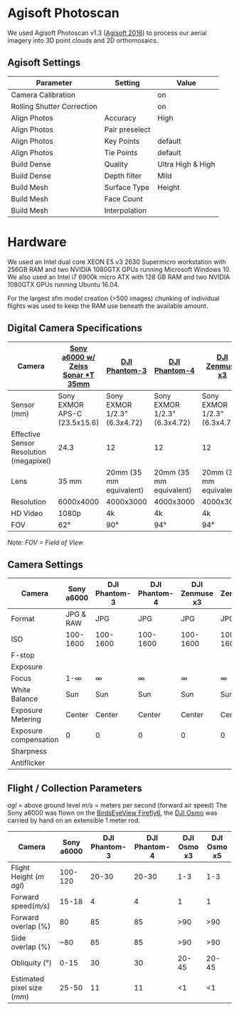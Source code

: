 # Agisoft Photoscan 

We used Agisoft Photoscan v1.3 ([Agisoft 2016](http://www.agisoft.com/)) to process our aerial
imagery into 3D point clouds and 2D orthomosaics.

## Agisoft Settings
|Parameter|Setting|Value|
|---------|-------|-----|
|Camera Calibration||on|
|Rolling Shutter Correction||on|
|Align Photos|Accuracy|High|
|Align Photos|Pair preselect| |
|Align Photos|Key Points|default|
|Align Photos|Tie Points|default|
|Build Dense|Quality|Ultra High & High|
|Build Dense|Depth filter|Mild|
|Build Mesh|Surface Type|Height|
|Build Mesh|Face Count||
|Build Mesh|Interpolation| |

# Hardware

We used an Intel dual core XEON E5 v3 2630 Supermicro workstation with 256GB RAM and 
two NVIDIA 1080GTX GPUs running Microsoft Windows 10.
We also used an Intel i7 6900k micro ATX with 128 GB RAM and two NVIDIA 1080GTX GPUs 
running Ubuntu 16.04.

For the largest sfm model creation (>500 images) chunking of individual flights was used to 
keep the RAM use beneath the available amount. 

## Digital Camera Specifications
|Camera|[Sony a6000 w/ Zeiss Sonar \*T 35mm](http://www.sony.com/electronics/interchangeable-lens-cameras/ilce-6000-body-kit)|[DJI Phantom-3](http://www.dji.com/phantom-3-pro/info)|[DJI Phantom-4](http://www.dji.com/phantom-4/info)|[DJI Zenmuse x3](http://www.dji.com/zenmuse-x3/info)|[DJI Zenmuse x5](http://www.dji.com/zenmuse-x5/info)|
|------|----------|------------|------------|-----------|-----------| 
|Sensor (mm)|Sony EXMOR APS-C (23.5x15.6)|Sony EXMOR 1/2.3" (6.3x4.72)|Sony EXMOR 1/2.3" (6.3x4.72)|Sony EXMOR 1/2.3" (6.3x4.72)|Panasonic Micro 4/3" (17.3x13)| 
|Effective Sensor Resolution (megapixel)|24.3|12|12|12|16|
|Lens|35 mm|20mm (35 mm equivalent)|20mm (35 mm equivalent)|20mm (35 mm equivalent)|30 mm|
|Resolution|6000x4000|4000x3000|4000x3000|4000x3000|4608x3456| 
|HD Video|1080p|4k|4k|4k|4k| 
|FOV|62°|90°|94°|94°|72°| 

*Note: FOV = Field of View* 

## Camera Settings
|Camera|Sony a6000|DJI Phantom-3|DJI Phantom-4|DJI Zenmuse x3|DJI Zenmuse x5|
|------|----------|-------------|-------------|--------------|--------------| 
|Format|JPG & RAW|JPG|JPG|JPG|JPG| 
|ISO|100-1600|100-1600|100-1600|100-1600|100-1600|
|F-stop|||||||
Exposure||||||||
|Focus|1-∞|∞|∞|∞|∞|
|White Balance|Sun|Sun|Sun|Sun|Sun| 
|Exposure Metering|Center|Center|Center|Center|Center| 
Exposure compensation|0|0|0|0|0| 
|Sharpness| | | | | | 
|Antiflicker| | | | | | 

## Flight / Collection Parameters

*agl* = above ground level
*m/s* = meters per second (forward air speed)
The Sony a6000 was flown on the [BirdsEyeView Firefly6](https://www.birdseyeview.aero/), the [DJI Osmo](http://www.dji.com/osmo/info) was carried by hand on an extensible 1 meter rod.

|Camera|Sony a6000|DJI Phantom-3|DJI Phantom-4|DJI Osmo x3|DJI Osmo x5|
|------|----------|------------|------------|-----------|-----------| 
|Flight Height (*m agl*)|100-120|20-30|20-30|1-3|1-3|
|Forward speed(*m/s*)|15-18|4|4|1|1|
|Forward overlap (%)|80|85|85|>90|>90|
|Side overlap (%)|~80|85|85|>90|>90|
|Obliquity (&deg;)|0-15|30|30|20-45|20-45|
|Estimated pixel size (*mm*)|25-50|11|11|<1|<1|

